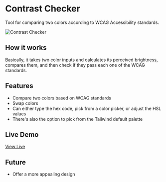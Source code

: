 # Contrast Checker

Tool for comparing two colors according to WCAG Accessibility standards.

![Contrast Checker](https://i.imgur.com/i8nLv3x.png)

## How it works
Basically, it takes two color inputs and calculates its perceived brightness, compares them, and then check if they pass each one of the WCAG standards.


## Features
- Compare two colors based on WCAG standards
- Swap colors
- Can either type the hex code, pick from a color picker, or adjust the HSL values
- There's also the option to pick from the Tailwind default palette

## Live Demo
[View Live](https://pncar.github.io/contrastchecker/)

## Future
- Offer a more appealing design
